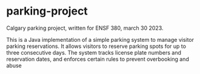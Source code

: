 # parking-project
Calgary parking project, written for ENSF 380, march 30 2023.

This is a Java implementation of a simple parking system to manage visitor parking reservations. It allows visitors to reserve parking spots for up to three consecutive days. The system tracks license plate numbers and reservation dates, and enforces certain rules to prevent overbooking and abuse
